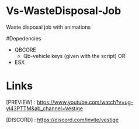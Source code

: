 # Vs-WasteDisposal-Job
Waste disposal job with animations

#Depedencies
- QBCORE
  - Qb-vehicle keys (given with the script)
OR
- ESX

# Links
[PREVIEW] : https://www.youtube.com/watch?v=ug-yl43PTTM&ab_channel=Vestige

[DISCORD] : https://discord.com/invite/vestige
